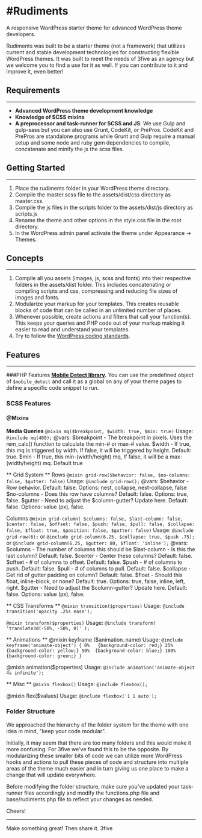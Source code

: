 #Rudiments
===
A responsive WordPress starter theme for advanced WordPress theme developers.

Rudiments was built to be a starter theme (not a framework) that utilizes current and stable development technologies for constructing flexible WordPress themes. It was built to meet the needs of 3five as an agency but we welcome you to find a use for it as well. If you can contribute to it and improve it, even better!

## Requirements
---
- **Advanced WordPress theme development knowledge**
- **Knowledge of SCSS mixins**
- **A preprocessor and task-runner for SCSS and JS**: We use Gulp and gulp-sass but you can also use Grunt, CodeKit, or PrePros. CodeKit and PrePros are standalone programs while Grunt and Gulp require a manual setup and some node and ruby gem dependencies to compile, concatenate and minify the js the scss files.

## Getting Started
---
1. Place the rudiments folder in your WordPress theme directory.
2. Compile the master.scss file to the assets/dist/css directory as master.css.
3. Compile the js files in the scripts folder to the assets/dist/js directory as scripts.js
4. Rename the theme and other options in the style.css file in the root directory.
5. In the WordPress admin panel activate the theme under Appearance -> Themes.

## Concepts
---
1. Compile all you assets (images, js, scss and fonts) into their respective folders in the assets/dist folder. This includes concatenating or compiling scripts and css, compressing and reducing file sizes of images and fonts.
2. Modularize your markup for your templates. This creates reusable blocks of code that can be called in an unlimited number of places.
3. Whenever possible, create actions and filters that call your function(s). This keeps your queries and PHP code out of your markup making it easier to read and understand your templates.
4. Try to follow the [WordPress coding standards](https://make.wordpress.org/core/handbook/best-practices/coding-standards/#language-specific-standards).

## Features
---
###PHP Features
**[Mobile Detect library](http://mobiledetect.net).**
You can use the predefined object of `$mobile_detect` and call it as a global on any of your theme pages to define a specific code snippet to run.

### SCSS Features
#### @Mixins
**Media Queries**
`@mixin mq($breakpoint, $width: true, $min: true)`
Usage: `@include mq(480);`
@vars:
\$breakpoint - The breakpoint in pixels. Uses the rem_calc() function to calculate the min-# or max-# value.
\$width - If true, this mq is triggered by width. If false, it will be triggered by height. Default: true.
\$min - If true, this min-(width/height) mq, If false, it will be a max-(width/height) mq. Default true

** Grid System **
Rows
`@mixin grid-row($behavior: false, $no-columns: false, $gutter: false)`
Usage: `@include grid-row();`
@vars:
\$behavior - Row behavior. Default: false. Options: nest, collapse, nest-collapse, false
\$no-columns - Does this row have columns? Default: false. Options: true, false.
\$gutter - Need to adjust the $column-gutter? Update here. Default: false. Options: value (px), false.

Columns
`@mixin grid-column( $columns: false, $last-column: false, $center: false, $offset: false, $push: false, $pull: false, $collapse: false, $float: true, $position: false, $gutter: false)`
Usage: `@include grid-row(6);` or `@include grid-column(6.25, $collapse: true, $push .75);` or `@include grid-column(6.25, $gutter: 80, $float: 'inline');`
@vars:
\$columns - The number of columns this should be
\$last-column - Is this the last column? Default: false.
\$center - Center these columns? Default: false.
\$offset - # of columns to offset. Default: false.
\$push - # of columns to push. Default: false.
\$pull - # of columns to pull. Default: false.
\$collapse - Get rid of gutter padding on column? Default: false.
\$float - Should this float, inline-block, or none? Default: true. Options: true, false, inline, left, right.
\$gutter - Need to adjust the $column-gutter? Update here. Default: false. Options: value (px), false.

** CSS Transforms **
`@mixin transition($properties)`
Usage: `@include transition('opacity .25s ease');`

`@mixin transform($properties)`
Usage: `@include transform( 'translate3d(-50%, -50%, 0)' );`

** Animations **
@mixin keyframe ($animation_name)
Usage: `@include keyframe('animate-object') {
	0%   {background-color: red;}
    25%  {background-color: yellow;}
    50%  {background-color: blue;}
    100% {background-color: green;}
}`

@mixin animation($properties)
Usage: `@include animation('animate-object 4s infinite');`

** Misc **
`@mixin flexbox()`
Usage: `@include flexbox();`

@mixin flex($values)
Usage: `@include flexbox('1 1 auto');`

### Folder Structure
We approached the hierarchy of the folder system for the theme with one idea in mind, "keep your code modular".

Initially, it may seem that there are too many folders and this would make it more confusing. For 3five we've found this to be the opposite. By modularizing these smaller bits of code we can utilize more WordPress hooks and actions to pull these pieces of code and structure into multiple areas of the theme much easier and in turn giving us one place to make a change that will update everywhere.

Before modifying the folder structure, make sure you've updated your task-runner files accordingly and modify the functions.php file and base/rudiments.php file to reflect your changes as needed.

Cheers!

---
Make something great! Then share it.
3five
